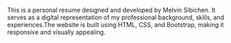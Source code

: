 This is a personal resume designed and developed by Melvin Sibichen. 
It serves as a digital representation of my professional background, skills, and experiences.The website is built using HTML, CSS, and Bootstrap, making it responsive and visually appealing.
